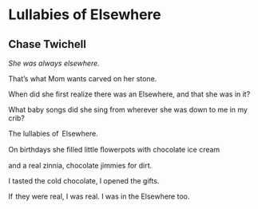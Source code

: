 # Lullabies of Elsewhere
## Chase Twichell
_She was always elsewhere._

That’s what Mom wants
carved on her stone.

When did she first realize
there was an Elsewhere,
and that she was in it?

What baby songs did she
sing from wherever she was
down to me in my crib?

The lullabies of   Elsewhere.

On birthdays
she ﬁlled little ﬂowerpots
with chocolate ice cream

and a real zinnia,
chocolate jimmies for dirt.

I tasted the cold chocolate,
I opened the gifts.

If  they were real, I was real.
I was in the Elsewhere too.